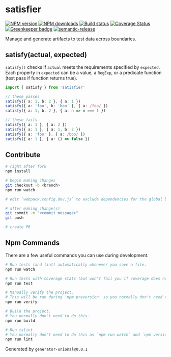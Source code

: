 # satisfier

[![NPM version][npm-image]][npm-url]
[![NPM downloads][downloads-image]][downloads-url]
[![Build status][travis-image]][travis-url]
[![Coverage Status][coveralls-image]][coveralls-url]
[![Greenkeeper badge](https://badges.greenkeeper.io/unional/satisfier.svg)](https://greenkeeper.io/)
[![semantic-release](https://img.shields.io/badge/%20%20%F0%9F%93%A6%F0%9F%9A%80-semantic--release-e10079.svg)](https://github.com/semantic-release/semantic-release)

Manage and generate artifacts to test data across boundaries.

## satisfy(actual, expected)

`satisfy()` checks if `actual` meets the requirements specified by `expected`.
Each property in `expected` can be a value, a `RegExp`, or a predicate function (test pass if function returns true).

```ts
import { satisfy } from 'satisfier'

// these passes
satisfy({ a: 1, b: 2 }, { a: 1 })
satisfy({ a: 'foo', b: 'boo' }, { a: /foo/ })
satisfy({ a: 1, b, 2 }, { a: n => n === 1 })

// these fails
satisfy({ a: 1 }, { a: 2 })
satisfy({ a: 1 }, { a: 1, b: 2 })
satisfy({ a: 'foo' }, { a: /boo/ })
satisfy({ a: 1 }, { a: () => false })
```

## Contribute

```sh
# right after fork
npm install

# begin making changes
git checkout -b <branch>
npm run watch

# edit `webpack.config.dev.js` to exclude dependencies for the global build.

# after making change(s)
git commit -m "<commit message>"
git push

# create PR
```

## Npm Commands

There are a few useful commands you can use during development.

```sh
# Run tests (and lint) automatically whenever you save a file.
npm run watch

# Run tests with coverage stats (but won't fail you if coverage does not meet criteria)
npm run test

# Manually verify the project.
# This will be ran during 'npm preversion' so you normally don't need to run this yourself.
npm run verify

# Build the project.
# You normally don't need to do this.
npm run build

# Run tslint
# You normally don't need to do this as `npm run watch` and `npm version` will automatically run lint for you.
npm run lint
```

Generated by `generator-unional@0.0.1`

[npm-image]: https://img.shields.io/npm/v/satisfier.svg?style=flat
[npm-url]: https://npmjs.org/package/satisfier
[downloads-image]: https://img.shields.io/npm/dm/satisfier.svg?style=flat
[downloads-url]: https://npmjs.org/package/satisfier
[travis-image]: https://img.shields.io/travis/unional/satisfier/master.svg?style=flat
[travis-url]: https://travis-ci.org/unional/satisfier?branch=master
[coveralls-image]: https://coveralls.io/repos/github/unional/satisfier/badge.svg
[coveralls-url]: https://coveralls.io/github/unional/satisfier
